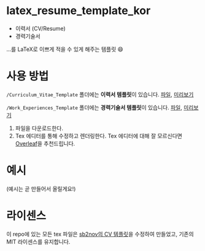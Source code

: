 # latex_resume_template_kor

- 이력서 (CV/Resume)
- 경력기술서

...를 LaTeX로 이쁘게 적을 수 있게 해주는 템플릿 :smile:

# 사용 방법

`/Curriculum_Vitae_Template` 폴더에는 **이력서 템플릿**이 있습니다. [파일](https://github.com/changh95/resume_template_kor/blob/main/Curriculum_Vitae_Template/resume.tex), [미리보기](https://github.com/changh95/resume_template_kor/blob/main/Curriculum_Vitae_Template/resume_template.pdf)

`/Work_Experiences_Template` 폴더에는 **경력기술서 템플릿**이 있습니다. [파일](https://github.com/changh95/resume_template_kor/blob/main/Work_Experiences_Template/work_experience.tex), [미리보기](https://github.com/changh95/resume_template_kor/blob/main/Work_Experiences_Template/Work_experiences.pdf)

1. 파일을 다운로드한다.
2. Tex 에디터를 통해 수정하고 렌더링한다. Tex 에디터에 대해 잘 모르신다면 [Overleaf](https://www.overleaf.com)을 추천드립니다.

# 예시

(예시는 곧 만들어서 올릴게요!)

# 라이센스

이 repo에 있는 모든 tex 파일은 [sb2nov의 CV 템플릿](https://github.com/sb2nov/resume)을 수정하여 만들었고, 기존의 MIT 라이센스를 유지합니다.
